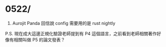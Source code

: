0522/ 
===
1. Aurojit Panda 回信說 config 需要用的是 rust nightly

P.S. 現在成大這邊正規化驗證老師提到有 P4 這個語言，之前看到老師相關著作好像有相關叫做 P5 的論文發表？